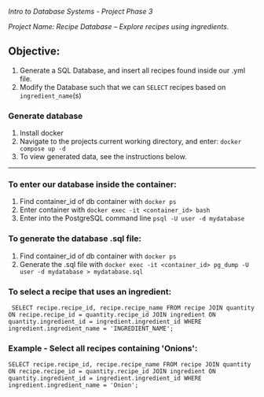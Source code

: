 _Intro to Database Systems - Project Phase 3_

_Project Name: Recipe Database – Explore recipes using ingredients._

## Objective:

1. Generate a SQL Database, and insert all recipes found inside our .yml file.
2. Modify the Database such that we can `SELECT` recipes based on `ingredient_name`(s)

### Generate database

1. Install docker
2. Navigate to the projects current working directory, and enter: `docker compose up -d`
3. To view generated data, see the instructions below.

---

### To enter our database inside the container:

1. Find container_id of db container with `docker ps`
2. Enter container with `docker exec -it <container_id> bash`
3. Enter into the PostgreSQL command line `psql -U user -d mydatabase`

### To generate the database .sql file:

1. Find container_id of db container with `docker ps`
2. Generate the .sql file with `docker exec -it <container_id> pg_dump -U user -d mydatabase > mydatabase.sql`

### To select a recipe that uses an ingredient:

`
SELECT recipe.recipe_id, recipe.recipe_name
FROM recipe
JOIN quantity ON recipe.recipe_id = quantity.recipe_id
JOIN ingredient ON quantity.ingredient_id = ingredient.ingredient_id
WHERE ingredient.ingredient_name = 'INGREDIENT_NAME';`

### Example - Select all recipes containing 'Onions':

`SELECT recipe.recipe_id, recipe.recipe_name
FROM recipe
JOIN quantity ON recipe.recipe_id = quantity.recipe_id
JOIN ingredient ON quantity.ingredient_id = ingredient.ingredient_id
WHERE ingredient.ingredient_name = 'Onion';`
